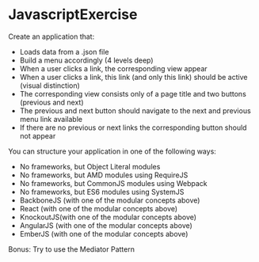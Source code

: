 # JavascriptExercise

Create an application that:

- Loads data from a .json file
- Build a menu accordingly (4 levels deep)
- When a user clicks a link, the corresponding view appear
- When a user clicks a link, this link (and only this link) should be active (visual distinction)
- The corresponding view consists only of a page title and two buttons (previous and next)
- The previous and next button should navigate to the next and previous menu link available
- If there are no previous or next links the corresponding button should not appear

You can structure your application in one of the following ways:

- No frameworks, but Object Literal modules
- No frameworks, but AMD modules using RequireJS
- No frameworks, but CommonJS modules using Webpack
- No frameworks, but ES6 modules using SystemJS
- BackboneJS (with one of the modular concepts above)
- React (with one of the modular concepts above)
- KnockoutJS(with one of the modular concepts above)
- AngularJS (with one of the modular concepts above)
- EmberJS (with one of the modular concepts above)

Bonus: Try to use the Mediator Pattern
